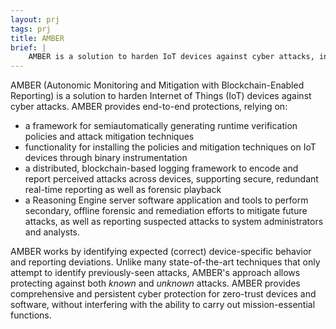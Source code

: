 ```yaml
---
layout: prj
tags: prj
title: AMBER
brief: |
    AMBER is a solution to harden IoT devices against cyber attacks, including runtime monitoring and attack mitigation, blockchain-based security event logging, and a Reasoning Engine for offline diagnostics and mitigations.
---
```


AMBER (Autonomic Monitoring and Mitigation with Blockchain-Enabled Reporting) is a solution to harden Internet of Things (IoT) devices against cyber attacks. AMBER provides end-to-end protections, relying on:
* a framework for semiautomatically generating runtime verification policies and attack mitigation techniques
* functionality for installing the policies and mitigation techniques on IoT devices through binary instrumentation
* a distributed, blockchain-based logging framework to encode and report perceived attacks across devices, supporting 
 secure, redundant real-time reporting as well as forensic playback
* a Reasoning Engine server software application and tools to perform secondary, offline forensic and remediation efforts to mitigate future attacks, as well as reporting suspected attacks to system administrators and analysts.

AMBER works by identifying expected (correct) device-specific behavior and reporting deviations. Unlike many state-of-the-art techniques that only attempt to identify previously-seen attacks, AMBER's approach allows protecting against both *known* and *unknown* attacks. AMBER provides comprehensive and persistent cyber protection for zero-trust devices and software, without interfering with the ability to carry out mission-essential functions.
